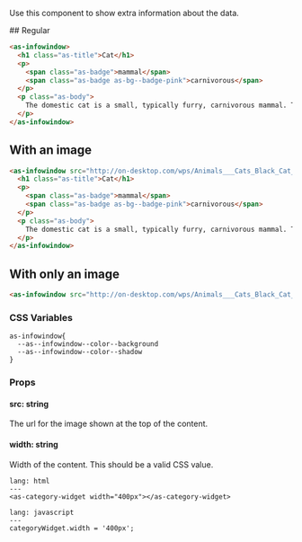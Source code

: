 Use this component to show extra information about the data.

## Regular

```html
<as-infowindow>
  <h1 class="as-title">Cat</h1>
  <p>
    <span class="as-badge">mammal</span>
    <span class="as-badge as-bg--badge-pink">carnivorous</span>
  </p>
  <p class="as-body">
    The domestic cat is a small, typically furry, carnivorous mammal. They are often called house cats when kept as indoor pets or simply cats when there is no need to distinguish them from other felids and felines.
  </p>
</as-infowindow>
```

## With an image

```html
<as-infowindow src="http://on-desktop.com/wps/Animals___Cats_Black_Cat_Panther_043844_.jpg">
  <h1 class="as-title">Cat</h1>
  <p>
    <span class="as-badge">mammal</span>
    <span class="as-badge as-bg--badge-pink">carnivorous</span>
  </p>
  <p class="as-body">
    The domestic cat is a small, typically furry, carnivorous mammal. They are often called house cats when kept as indoor pets or simply cats when there is no need to distinguish them from other felids and felines.
  </p>
</as-infowindow>
```

## With only an image

```html
<as-infowindow src="http://on-desktop.com/wps/Animals___Cats_Black_Cat_Panther_043844_.jpg"></as-infowindow>
```

### CSS Variables

```
as-infowindow{
  --as--infowindow--color--background
  --as--infowindow--color--shadow
}
```

### Props

#### **src**: string
The url for the image shown at the top of the content.

#### **width**: string
Width of the content. This should be a valid CSS value.

```code
lang: html
---
<as-category-widget width="400px"></as-category-widget>
```
```code
lang: javascript
---
categoryWidget.width = '400px';
```